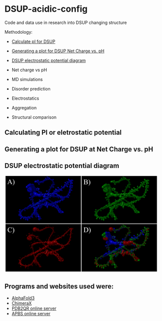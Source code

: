 # DSUP-acidic-config
Code and data use in research into DSUP changing structure

Methodology:
- [Calculate pI for DSUP](Calculate-isoelectric-point/)
- [Generating a plot for DSUP Net Charge vs. pH](https://github.com/Katherine-Brown-8000/DSUP-acidic-config/tree/main/Net-charge-plot)
- [DSUP electrostatic potential diagram](https://github.com/Katherine-Brown-8000/DSUP-acidic-config/tree/main/DSUP%20electrostatic%20potential%20diagram)

- Net charge vs pH
- MD simulations
- Disorder prediction
- Electrostatics
- Aggregation
- Structural comparison


## Calculating PI or eletrostatic potential

## Generating a plot for DSUP at Net Charge vs. pH

## DSUP electrostatic potential diagram
![Alt](https://github.com/Katherine-Brown-8000/DSUP-acidic-config/blob/main/DSUP_config_figure_1.png)


## Programs and websites used were:
 - [AlphaFold3](https://alphafoldserver.com/welcome)
 - [ChimeraX](https://www.cgl.ucsf.edu/chimerax/)
 - [PDB2QR online server](https://server.poissonboltzmann.org/pdb2pqr)
 - [APBS online server](https://server.poissonboltzmann.org/apbs)
